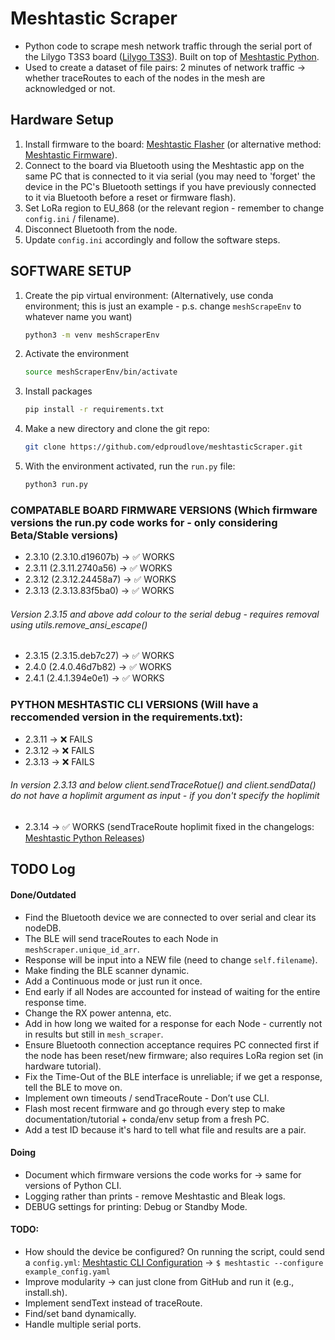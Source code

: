 # Meshtastic Scraper

- Python code to scrape mesh network traffic through the serial port of the Lilygo T3S3 board ([Lilygo T3S3](https://www.lilygo.cc/products/t3s3-v1-0)). Built on top of [Meshtastic Python](https://github.com/meshtastic/python).
- Used to create a dataset of file pairs: 2 minutes of network traffic -> whether traceRoutes to each of the nodes in the mesh are acknowledged or not.

## Hardware Setup

1. Install firmware to the board: [Meshtastic Flasher](https://flasher.meshtastic.org) (or alternative method: [Meshtastic Firmware](https://github.com/meshtastic/firmware)).
2. Connect to the board via Bluetooth using the Meshtastic app on the same PC that is connected to it via serial (you may need to 'forget' the device in the PC's Bluetooth settings if you have previously connected to it via Bluetooth before a reset or firmware flash).
3. Set LoRa region to EU_868 (or the relevant region - remember to change `config.ini` / filename).
4. Disconnect Bluetooth from the node.
5. Update `config.ini` accordingly and follow the software steps.

## SOFTWARE SETUP
1. Create the pip virtual environment: (Alternatively, use conda environment; this is just an example - p.s. change `meshScrapeEnv` to whatever name you want)
    ```bash
    python3 -m venv meshScraperEnv
    ```
2. Activate the environment
    ```bash
    source meshScraperEnv/bin/activate
    ```
3. Install packages
    ```bash
    pip install -r requirements.txt
    ```
4. Make a new directory and clone the git repo:
    ```bash
    git clone https://github.com/edproudlove/meshtasticScraper.git
    ```
5. With the environment activated, run the `run.py` file:
    ```bash
    python3 run.py
    ```

### COMPATABLE BOARD FIRMWARE VERSIONS (Which firmware versions the run.py code works for - only considering Beta/Stable versions)
- 2.3.10 (2.3.10.d19607b) -> ✅ WORKS
- 2.3.11 (2.3.11.2740a56) -> ✅ WORKS 
- 2.3.12 (2.3.12.24458a7) -> ✅ WORKS  
- 2.3.13 (2.3.13.83f5ba0) -> ✅ WORKS 

###### Version 2.3.15 and above add colour to the serial debug - requires removal using utils.remove_ansi_escape()
- 2.3.15 (2.3.15.deb7c27) -> ✅ WORKS
- 2.4.0 (2.4.0.46d7b82) ->  ✅ WORKS
- 2.4.1 (2.4.1.394e0e1) ->  ✅ WORKS

### PYTHON MESHTASTIC CLI VERSIONS (Will have a reccomended version in the requirements.txt): 
- 2.3.11 -> ❌ FAILS 
- 2.3.12 -> ❌ FAILS 
- 2.3.13 -> ❌ FAILS 

###### In version 2.3.13 and below client.sendTraceRotue() and client.sendData() do not have a hoplimit argument as input - if you don't specify the hoplimit 
- 2.3.14 -> ✅ WORKS (sendTraceRoute hoplimit fixed in the changelogs: [Meshtastic Python Releases](https://github.com/meshtastic/python/releases))


## TODO Log

#### Done/Outdated

- Find the Bluetooth device we are connected to over serial and clear its nodeDB.
- The BLE will send traceRoutes to each Node in `meshScraper.unique_id_arr`.
- Response will be input into a NEW file (need to change `self.filename`).
- Make finding the BLE scanner dynamic.
- Add a Continuous mode or just run it once.
- End early if all Nodes are accounted for instead of waiting for the entire response time.
- Change the RX power antenna, etc.
- Add in how long we waited for a response for each Node - currently not in results but still in `mesh_scraper`.
- Ensure Bluetooth connection acceptance requires PC connected first if the node has been reset/new firmware; also requires LoRa region set (in hardware tutorial).
- Fix the Time-Out of the BLE interface is unreliable; if we get a response, tell the BLE to move on.
- Implement own timeouts / sendTraceRoute - Don’t use CLI.
- Flash most recent firmware and go through every step to make documentation/tutorial + conda/env setup from a fresh PC.
- Add a test ID because it's hard to tell what file and results are a pair.

#### Doing

- Document which firmware versions the code works for -> same for versions of Python CLI.
- Logging rather than prints - remove Meshtastic and Bleak logs.
- DEBUG settings for printing: Debug or Standby Mode.

#### TODO:

- How should the device be configured? On running the script, could send a `config.yml`: [Meshtastic CLI Configuration](https://meshtastic.org/docs/software/python/cli/) -> `$ meshtastic --configure example_config.yaml`
- Improve modularity -> can just clone from GitHub and run it (e.g., install.sh).
- Implement sendText instead of traceRoute.
- Find/set band dynamically.
- Handle multiple serial ports.